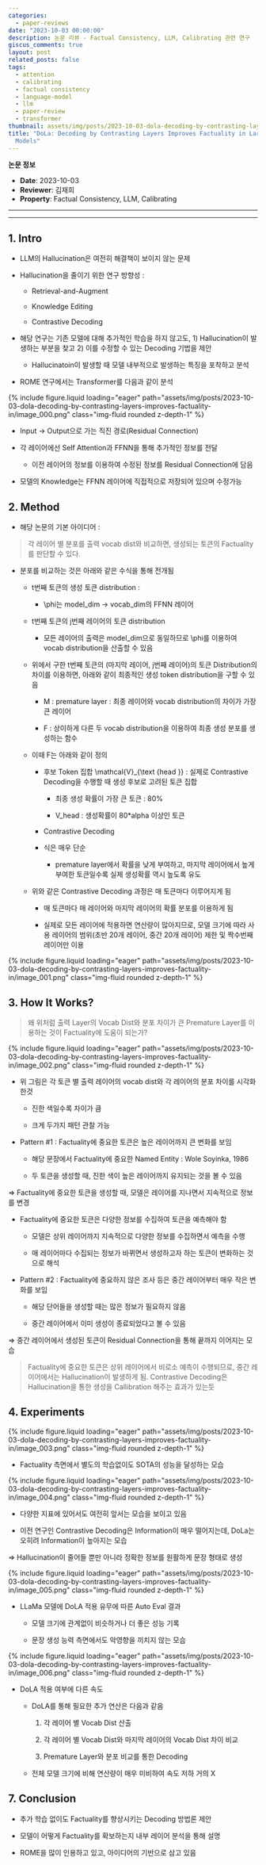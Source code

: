 ```yaml
---
categories:
  - paper-reviews
date: "2023-10-03 00:00:00"
description: 논문 리뷰 - Factual Consistency, LLM, Calibrating 관련 연구
giscus_comments: true
layout: post
related_posts: false
tags:
  - attention
  - calibrating
  - factual consistency
  - language-model
  - llm
  - paper-review
  - transformer
thumbnail: assets/img/posts/2023-10-03-dola-decoding-by-contrasting-layers-improves-factuality-in/thumbnail.jpg
title: "DoLa: Decoding by Contrasting Layers Improves Factuality in Large Language
  Models"
---
```


**논문 정보**

- **Date**: 2023-10-03
- **Reviewer**: 김재희
- **Property**: Factual Consistency, LLM, Calibrating

---

---

## 1. Intro

- LLM의 Hallucination은 여전히 해결책이 보이지 않는 문제

- Hallucination을 줄이기 위한 연구 방향성 :

  - Retrieval-and-Augment

  - Knowledge Editing

  - Contrastive Decoding

- 해당 연구는 기존 모델에 대해 추가적인 학습을 하지 않고도, 1) Hallucination이 발생하는 부분을 찾고 2) 이를 수정할 수 있는 Decoding 기법을 제안

  - Hallucinatoin이 발생할 때 모델 내부적으로 발생하는 특징을 포착하고 분석

- ROME 연구에서는 Transformer를 다음과 같이 분석

{% include figure.liquid loading="eager" path="assets/img/posts/2023-10-03-dola-decoding-by-contrasting-layers-improves-factuality-in/image_000.png" class="img-fluid rounded z-depth-1" %}

- Input → Output으로 가는 직진 경로(Residual Connection)

- 각 레이어에선 Self Attention과 FFNN을 통해 추가적인 정보를 전달

  - 이전 레이어의 정보를 이용하여 수정된 정보를 Residual Connection에 담음

- 모델의 Knowledge는 FFNN 레이어에 직접적으로 저장되어 있으며 수정가능

## 2. Method

- 해당 논문의 기본 아이디어 :

> 각 레이어 별 분포를 출력 vocab dist와 비교하면, 생성되는 토큰의 Factuality를 판단할 수 있다.

- 분포를 비교하는 것은 아래와 같은 수식을 통해 전개됨

  - t번째 토큰의 생성 토큰 distribution :

    - \phi는 model_dim → vocab_dim의 FFNN 레이어

  - t번째 토큰의 j번째 레이어의 토큰 distribution

    - 모든 레이어의 출력은 model_dim으로 동일하므로 \phi를 이용하여 vocab distribution을 산출할 수 있음

  - 위에서 구한 t번째 토큰의 (마지막 레이어, j번째 레이어)의 토큰 Distribution의 차이를 이용하면, 아래와 같이 최종적인 생성 token distribution을 구할 수 있음

    - M : premature layer : 최종 레이어와 vocab distribution의 차이가 가장 큰 레이어

    - F : 상이하게 다른 두 vocab distribution을 이용하여 최종 생성 분포를 생성하는 함수

  - 이때 F는 아래와 같이 정의

    - 후보 Token 집합 \mathcal{V}\_{\text {head }} : 실제로 Contrastive Decoding을 수행할 때 생성 후보로 고려된 토큰 집합

      - 최종 생성 확률이 가장 큰 토큰 : 80%

      - V_head : 생성확률이 80\*alpha 이상인 토큰

    - Contrastive Decoding

    - 식은 매우 단순

      - premature layer에서 확률을 낮게 부여하고, 마지막 레이어에서 높게 부여한 토큰일수록 실제 생성확률 역시 높도록 유도

  - 위와 같은 Contrastive Decoding 과정은 매 토큰마다 이루어지게 됨

    - 매 토큰마다 매 레이어와 마지막 레이어의 확률 분포를 이용하게 됨

    - 실제로 모든 레이어에 적용하면 연산량이 많아지므로, 모델 크기에 따라 사용 레이어의 범위(초반 20개 레이어, 중간 20개 레이어) 제한 및 짝수번째 레이어만 이용

{% include figure.liquid loading="eager" path="assets/img/posts/2023-10-03-dola-decoding-by-contrasting-layers-improves-factuality-in/image_001.png" class="img-fluid rounded z-depth-1" %}

## 3. How It Works?

> 왜 위처럼 출력 Layer의 Vocab Dist와 분포 차이가 큰 Premature Layer를 이용하는 것이 Factuality에 도움이 되는가?

{% include figure.liquid loading="eager" path="assets/img/posts/2023-10-03-dola-decoding-by-contrasting-layers-improves-factuality-in/image_002.png" class="img-fluid rounded z-depth-1" %}

- 위 그림은 각 토큰 별 출력 레이어의 vocab dist와 각 레이어의 분포 차이를 시각화 한것

  - 진한 색일수록 차이가 큼

  - 크게 두가지 패턴 관찰 가능

- Pattern #1 : Factuality에 중요한 토큰은 높은 레이어까지 큰 변화를 보임

  - 해당 문장에서 Factuality에 중요한 Named Entity : Wole Soyinka, 1986

  - 두 토큰을 생성할 때, 진한 색이 높은 레이어까지 유지되는 것을 볼 수 있음

⇒ Factuality에 중요한 토큰을 생성할 때, 모델은 레이어를 지나면서 지속적으로 정보를 변경

- Factuality에 중요한 토큰은 다양한 정보를 수집하여 토큰을 예측해야 함

  - 모델은 상위 레이어까지 지속적으로 다양한 정보를 수집하면서 예측을 수행

  - 매 레이어마다 수집되는 정보가 바뀌면서 생성하고자 하는 토큰이 변화하는 것으로 해석

- Pattern #2 : Factuality에 중요하지 않은 조사 등은 중간 레이어부터 매우 작은 변화를 보임

  - 해당 단어들을 생성할 때는 많은 정보가 필요하지 않음

  - 중간 레이어에서 이미 생성이 종료되었다고 볼 수 있음

⇒ 중간 레이어에서 생성된 토큰이 Residual Connection을 통해 끝까지 이어지는 모습

> Factuality에 중요한 토큰은 상위 레이어에서 비로소 예측이 수행되므로, 중간 레이어에서는 Hallucination이 발생하게 됨. Contrastive Decoding은 Hallucination을 통한 생성을 Callibration 해주는 효과가 있는듯

## 4. Experiments

{% include figure.liquid loading="eager" path="assets/img/posts/2023-10-03-dola-decoding-by-contrasting-layers-improves-factuality-in/image_003.png" class="img-fluid rounded z-depth-1" %}

- Factuality 측면에서 별도의 학습없이도 SOTA의 성능을 달성하는 모습

{% include figure.liquid loading="eager" path="assets/img/posts/2023-10-03-dola-decoding-by-contrasting-layers-improves-factuality-in/image_004.png" class="img-fluid rounded z-depth-1" %}

- 다양한 지표에 있어서도 여전히 앞서는 모습을 보이고 있음

- 이전 연구인 Contrastive Decoding은 Information이 매우 떨어지는데, DoLa는 오히려 Information이 높아지는 모습

⇒ Hallucination이 줄어들 뿐만 아니라 정확한 정보를 원활하게 문장 형태로 생성

{% include figure.liquid loading="eager" path="assets/img/posts/2023-10-03-dola-decoding-by-contrasting-layers-improves-factuality-in/image_005.png" class="img-fluid rounded z-depth-1" %}

- LLaMa 모델에 DoLA 적용 유무에 따른 Auto Eval 결과

  - 모델 크기에 관계없이 비슷하거나 더 좋은 성능 기록

  - 문장 생성 능력 측면에서도 악영향을 끼치지 않는 모습

{% include figure.liquid loading="eager" path="assets/img/posts/2023-10-03-dola-decoding-by-contrasting-layers-improves-factuality-in/image_006.png" class="img-fluid rounded z-depth-1" %}

- DoLA 적용 여부에 다른 속도

  - DoLA를 통해 필요한 추가 연산은 다음과 같음

    1. 각 레이어 별 Vocab Dist 산출

    1. 각 레이어 별 Vocab Dist와 마지막 레이어의 Vocab Dist 차이 비교

    1. Premature Layer와 분포 비교를 통한 Decoding

  - 전체 모델 크기에 비해 연산량이 매우 미비하여 속도 저하 거의 X

## 7. Conclusion

- 추가 학습 없이도 Factuality를 향상시키는 Decoding 방법론 제안

- 모델이 어떻게 Factuality를 확보하는지 내부 레이어 분석을 통해 설명

- ROME을 많이 인용하고 있고, 아이디어의 기반으로 삼고 있음

